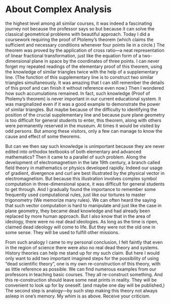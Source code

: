 # About Complex Analysis

the highest level among all similar courses, it was indeed a fascinating journey not because the professor says so but because it can solve the classical geometrical problems with beautiful approach. Today I did a coursework requiring the proof of Ptolemy’s theorem (which claims the sufficient and necessary conditions whenever four points lie in a circle.) The theorem was proved by the application of cross ratio—a neat representation of linear fractional transformation, just like the equation form of a two-dimensional plane in space by the coordinates of three points. I can never forget my repeated readings of the elementary proof of this theorem, using the knowledge of similar triangles twice with the help of a supplementary line. (The function of this supplementary line is to construct two similar triangles simultaneously. It was amazing that I can still remember the details of this proof and can finish it without reference even now.) Then I wondered how such accumulations remained. In fact, such knowledge (Proof of Ptolemy’s theorem) is never important in our current educational system. It was marginalized even if it was a good example to demonstrate the power of similar triangles. But maybe because of the difficulty to identifying the position of the crucial supplementary line and because pure plane geometry is too difficult for general students to enter, this theorem, along with others were permanently reserved in the museum. At times it would be visited by odd persons. But among these visitors, only a few can manage to know the cause and effect of some theorems.

But can we then say such knowledge is unimportant because they are never edited into orthodox textbooks of both elementary and advanced mathematics? Then it came to a parallel of such problem. Along the development of electromagnetism in the late 19th century, a branch called field theory in mathematics or physics developed rapidly. Indeed our usage of gradient, divergence and curl are best illustrated by the physical vector in electromagnetism. But because this illustration involves complex symbol computation in three-dimensional space, it was difficult for general students to get through. And I gradually found the importance to remember some frequently used computational rules, just like our tortures to master trigonometry (We memorize many rules). We can often heard the saying that such vector computation is hard to manipulate and just like the case in plane geometry, they became dead knowledge and had already been replaced by more human approach. But I also know that in the area of ideology, there were no real dead ideologies. As long as the time is ripen, claimed dead ideology will come to life. But they were not the old one in some sense. They will be used to fulfill other missions.

From such analogy I came to my personal conclusion, I felt faintly that even in the region of science there were also no real dead theory and systems. History theories can help me stand up for my such claim. But here I would only want to add two important imagined steps for the possibility of using “dead scientific theory”, one is my own re-construction of this theory, with as little reference as possible. We can find numerous examples from our professors in teaching basic courses. They all re-construct something.  And this re-construction should leave some neat prints in reality. They will be convenient to look up for by oneself. (and maybe one day will be published,) The second step is analogy—by such step making this theory not always asleep in one’s memory. My whim is as above. Receive your criticism.        
